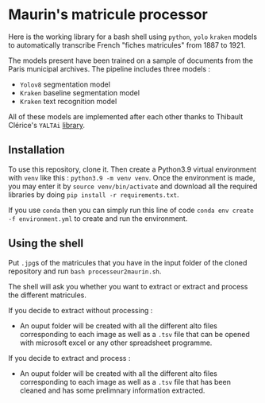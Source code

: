 # Maurin's matricule processor
Here is the working library for a bash shell using `python`, `yolo` `kraken` models to automatically transcribe French "fiches matricules" from 1887 to 1921.

The models present have been trained on a sample of documents from the Paris municipal archives. The pipeline includes three models :
- `Yolov8` segmentation model
- `Kraken` baseline segmentation model
- `Kraken` text recognition model

All of these models are implemented after each other thanks to Thibault Clérice's `YALTAi` [library](https://github.com/PonteIneptique/YALTAi).

## Installation
To use this repository, clone it. Then create a Python3.9 virtual environment with `venv` like this : `python3.9 -m venv venv`. Once the environment is made, you may enter it by `source venv/bin/activate` and download all the required libraries by doing `pip install -r requirements.txt`.

If you use `conda` then you can simply run this line of code `conda env create -f environment.yml` to create and run the environment.

## Using the shell

Put `.jpg`s of the matricules that you have in the input folder of the cloned repository and run `bash processeur2maurin.sh`.

The shell will ask you whether you want to extract or extract and process the different matricules.

If you decide to extract without processing :
- An ouput folder will be created with all the different alto files corresponding to each image as well as a `.tsv` file that can be opened with microsoft excel or any other spreadsheet programme.

If you decide to extract and process :
- An ouput folder will be created with all the different alto files corresponding to each image as well as a `.tsv` file that has been cleaned and has some prelimnary information extracted.

